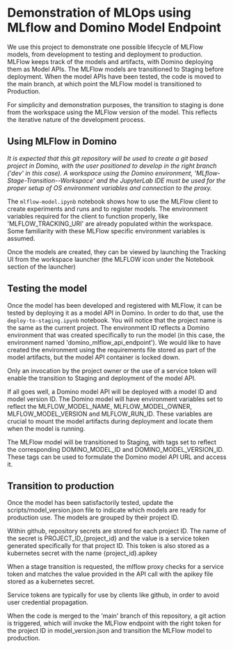# Demonstration of MLOps using MLflow and Domino Model Endpoint

We use this project to demonstrate one possible lifecycle of MLFlow models, from development to testing and deployment to production. MLFlow keeps track of the models and artifacts, with Domino deploying them as Model APIs. The MLFlow models are transitioned to Staging before deployment. When the model APIs have been tested, the code is moved to the main branch, at which point the MLFlow model is transitioned to Production.

For simplicity and demonstration purposes, the transition to staging is done from the workspace using the MLFlow version of the model. This reflects the iterative nature of the development process.

## Using MLFlow in Domino
_It is expected that this git repository will be used to create a git based project in Domino, with the user positioned to develop in the right branch ('dev' in this case). A workspace using the Domino environment, 'MLflow-Stage-Transition--Workspace' and the JupyterLab IDE must be used for the proper setup of OS environment variables and connection to the proxy._ 

The `mlflow-model.ipynb` notebook shows how to use the MLFlow client to create experiments and runs and to register models. The environment variables required for the client to function properly, like 'MLFLOW_TRACKING_URI' are already populated within the workspace. Some familiarity with these MLFlow specific environment variables is assumed.

Once the models are created, they can be viewed by launching the Tracking UI from the workspace launcher (the MLFLOW icon under the Notebook section of the launcher)

## Testing the model
Once the model has been developed and registered with MLFlow, it can be tested by deploying it as a model API in Domino. In order to do that, use the `deploy-to-staging.ipynb` notebook. You will notice that the project name is the same as the current project. The environment ID reflects a Domino environment that was created specifically to run the model (in this case, the environment named 'domino_mlflow_api_endpoint'). We would like to have created the environment using the requirements file stored as part of the model artifacts, but the model API container is locked down.

Only an invocation by the project owner or the use of a service token will enable the transition to Staging and deployment of the model API.

If all goes well, a Domino model API will be deployed with a model ID and model version ID. The Domino model will have environment variables set to reflect the MLFLOW_MODEL_NAME, MLFLOW_MODEL_OWNER, MLFLOW_MODEL_VERSION and MLFLOW_RUN_ID. These variables are crucial to mount the model artifacts during deployment and locate them when the model is running. 

The MLFlow model will be transitioned to Staging, with tags set to reflect the corresponding DOMINO_MODEL_ID and DOMINO_MODEL_VERSION_ID. These tags can be used to formulate the Domino model API URL and access it.

## Transition to production
Once the model has been satisfactorily tested, update the scripts/model_version.json file to indicate which models are ready for production use. The models are grouped by their project ID.

Within github, repository secrets are stored for each project ID. The name of the secret is PROJECT_ID_{project_id} and the value is a service token generated specifically for that project ID. This token is also stored as a kubernetes secret with the name {project_id}.apikey

When a stage transition is requested, the mlflow proxy checks for a service token and matches the value provided in the API call with the apikey file stored as a kubernetes secret.

Service tokens are typically for use by clients like github, in order to avoid user credential propagation.

When the code is merged to the 'main' branch of this repository, a git action is triggered, which will invoke the MLFlow endpoint with the right token for the project ID in model_version.json and transition the MLFlow model to production.


